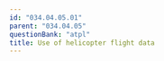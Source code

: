 ```yaml
---
id: "034.04.05.01"
parent: "034.04.05"
questionBank: "atpl"
title: Use of helicopter flight data
---
```

